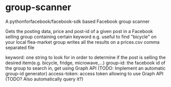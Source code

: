# group-scanner
A pythonforfacebook/facebook-sdk based Facebook group scanner

Gets the posting data, price and post-id of a given post in a 
Facebook selling group containing certain keyword
e.g. useful to find "bicycle" on your local flea-market group
writes all the results on a prices.csv comma separated file

keyword: one string to look for in order to determine if the post is selling the desired item(e.g. bicycle,
fridge, microwave,...)
group-id: the facebook id of the group to search in, get using Graph API (TODO: Implement an automatic
group-id generator)
access-token: access token allowing to use Graph API (TODO? Also automatically query it?)
